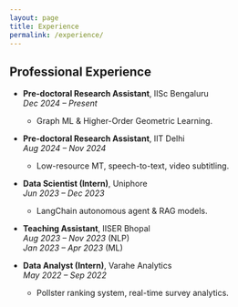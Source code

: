```yaml
---
layout: page
title: Experience
permalink: /experience/
---
```


## Professional Experience

- **Pre-doctoral Research Assistant**, IISc Bengaluru  
  _Dec 2024 – Present_  
  - Graph ML & Higher-Order Geometric Learning.

- **Pre-doctoral Research Assistant**, IIT Delhi  
  _Aug 2024 – Nov 2024_  
  - Low-resource MT, speech-to-text, video subtitling.

- **Data Scientist (Intern)**, Uniphore  
  _Jun 2023 – Dec 2023_  
  - LangChain autonomous agent & RAG models.

- **Teaching Assistant**, IISER Bhopal  
  _Aug 2023 – Nov 2023_ (NLP)  
  _Jan 2023 – Apr 2023_ (ML)

- **Data Analyst (Intern)**, Varahe Analytics  
  _May 2022 – Sep 2022_  
  - Pollster ranking system, real-time survey analytics.
